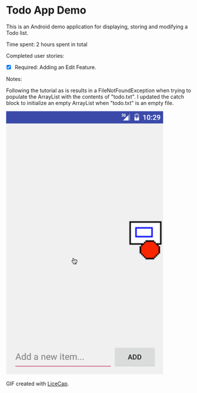 # Todo App Demo

This is an Android demo application for displaying, storing and modifying a Todo list.

Time spent: 2 hours spent in total

Completed user stories:

* [x] Required: Adding an Edit Feature.

Notes:

Following the tutorial as is results in a FileNotFoundException when trying to 
populate the ArrayList with the contents of "todo.txt". I updated the catch block
to initialize an empty ArrayList when "todo.txt" is an empty file.

![Video Walkthrough](todo.gif)

GIF created with [LiceCap](http://www.cockos.com/licecap/).

